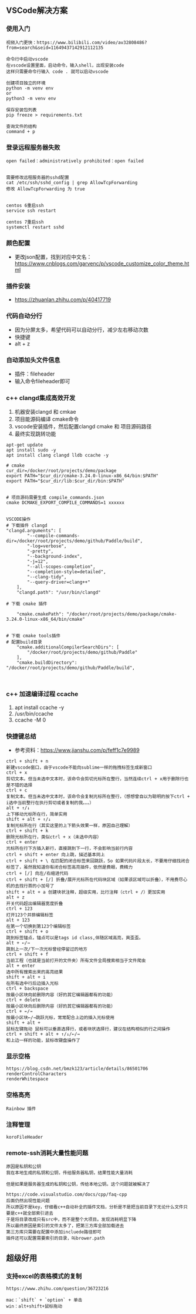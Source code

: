## VSCode解决方案

### 使用入门

```
视频入门更快：https://www.bilibili.com/video/av32808486?from=search&seid=11649437142912112135 

命令行中启动vscode
在vscode设置里面，启动命令，输入shell，出现安装code
这样只需要命令行输入 code . 就可以启动vscode

创建项目独立的环境
python -m venv env
or
python3 -m venv env

保存安装包列表
pip freeze > requirements.txt

查询文件的结构
command + p
```


### 登录远程服务器失败
```
open failed：administratively prohibited：open failed 


需要修改远程服务器的sshd配置
cat /etc/ssh/sshd_config | grep AllowTcpForwarding
修改 AllowTcpForwarding 为 true


centos 6重启ssh
service ssh restart

centos 7重启ssh
systemctl restart sshd
```


### 颜色配置

- 更改json配置，找到对应中文名：https://www.cnblogs.com/garvenc/p/vscode_customize_color_theme.html

### 插件安装

- https://zhuanlan.zhihu.com/p/40417719

### 代码自动分行

- 因为分屏太多，希望代码可以自动分行，减少左右移动次数
- 快捷键
- alt + z

### 自动添加头文件信息

- 插件：fileheader
- 输入命令fileheader即可

### c++ clangd集成高效开发
1. 机器安装clangd 和 cmkae
2. 项目能源码编译 cmake命令
3. vscode安装插件，然后配置clangd cmake 和 项目源码路径
4. 最终实现跳转功能
```shell
apt-get update
apt install sudo -y
apt install clang clangd lldb ccache -y

# cmake
cur_dir=/docker/root/projects/demo/package
export PATH="$cur_dir/cmake-3.24.0-linux-x86_64/bin:$PATH"
export PATH="$cur_dir/lib:$cur_dir/bin:$PATH"


# 项目源码需要生成 compile_commands.json
cmake DCMAKE_EXPORT_COMPILE_COMMANDS=1 xxxxxx


VSCODE操作
# 下载插件 clangd
"clangd.arguments": [
        "--compile-commands-dir=/docker/root/projects/demo/github/Paddle/build",
        "-log=verbose",
        "-pretty",
        "--background-index",
        "-j=12",
        "--all-scopes-completion",
        "--completion-style=detailed",
        "--clang-tidy",
        "--query-driver=clang++"
    ],
    "clangd.path": "/usr/bin/clangd"

# 下载 cmake 插件
    
    "cmake.cmakePath": "/docker/root/projects/demo/package/cmake-3.24.0-linux-x86_64/bin/cmake"
    

# 下载 cmake tools插件
# 配置build目录
    "cmake.additionalCompilerSearchDirs": [
        "/docker/root/projects/demo/github/Paddle"
    ],
    "cmake.buildDirectory": "/docker/root/projects/demo/github/Paddle/build",
 


```

### c++ 加速编译过程 ccache
1. apt install ccache -y   
2. /usr/bin/ccache
3. ccache -M 0



### 快捷键总结

- 参考资料：https://www.jianshu.com/p/feff1c7e9989

```
ctrl + shift + n
新建vscode窗口，由于vscode不能向sublime一样的拖拽标签生成新窗口
ctrl + x
剪切文本。但当未选中文本时，该命令会剪切光标所在整行，当然连续ctrl + x用于删除行也是不错的选择
ctrl + c
复制文本。但当未选中文本时，该命令会复制光标所在整行，（想想曾自以为聪明的按下ctrl + i选中当前整行在执行剪切或者复制的我。。。）
alt + ↑/↓
上下移动光标所在行，简单实用
shift + alt + ↑/↓
复制光标所在行（其实这里的上下箭头效果一样，原因自己理解）
ctrl + shift + k
删除光标所在行，类似ctrl + x（未选中内容）
ctrl + enter
光标所在行下方插入新行，直接跳到下一行，不会影响当前行内容
ctrl + shift + enter 向上跳，描述基本同上
ctrl + shift + \ 在匹配的闭合标签来回跳跃，So 如果代码片段太长，不要用仔细找闭合标签了，虽然我知道你有闭合标签高亮插件，依然是费眼，费精力
ctrl + [/] 向左/右缩进代码
ctrl + shift + [/] 折叠/展开光标所在代码块区域（如果该区域可以折叠），不用费尽心机的去找行首的小加号了
shift + alt + a 创建块状注释，超级实用，比行注释（ctrl + /）更加实用
alt + z
开关代码超出编辑器宽度折叠
ctrl + 123
打开123个并排编辑标签
alt + 123
在第一个切换到第123个编辑标签
ctrl + shift + o
跳到标签锚点，锚点可以是tags id class,伴随区域高亮，爽歪歪。
alt + ←/→
跳到上一次/下一次光标曾经停留过的地方
ctrl + shift + f
当前工程（也就是当前打开的文件夹）所有文件全局搜索相当于文件爬虫
alt + enter
选中所有搜索出来的高亮结果
shift + alt + i
在所有选中行后边插入光标
ctrl + backspace
按最小区块向前删除内容（好的其它编辑器都有的功能）
ctrl + delete
按最小区块向后删除内容（好的其它编辑器都有的功能）
ctrl + ←/→
按最小区块←/→跳跃光标，常常配合上边的插入光标使用
shift + alt +
鼠标左键拖动 鼠标可以垂直选择行，或者块状选择行，建议在结构相似的行之间操作
ctrl + shift + alt + ↑/↓/←/→
和上边一样的功能，鼠标改键盘操作了
```

### 显示空格

```
https://blog.csdn.net/bmzk123/article/details/86501706
renderControlCharacters
renderWhitespace
```

### 空格高亮

```
Rainbow 插件
```

### 注释管理

```
koroFileHeader

```

### remote-ssh消耗大量性能问题

```
原因是私钥和公钥
我在本地生成的私钥和公钥，传给服务器私钥，结果性能大量消耗

但是如果是服务器生成的私钥和公钥，传给本地公钥。这个问题就被解决了

https://code.visualstudio.com/docs/cpp/faq-cpp
后面仍然出现性能问题
所以原因不是key，仔细看c++自动补全的插件文档，分析是不是把当前目录下无论什么文件只要是c++就全部索引进去
于是将目录改成只有src中，而不是整个大项目。发现消耗明显下降
所以最终原因是索引的文件太多了，把第三方库全部加载进去
第三方库只需要在配置中添加incluede路径即可
插件还可以配置需要索引的目录，叫brower.path
```

## 超级好用

### 支持excel的表格模式的复制

```
https://www.zhihu.com/question/36723216

mac：`shift` + `option` + 单击
win：alt+shift+鼠标拖动
```


